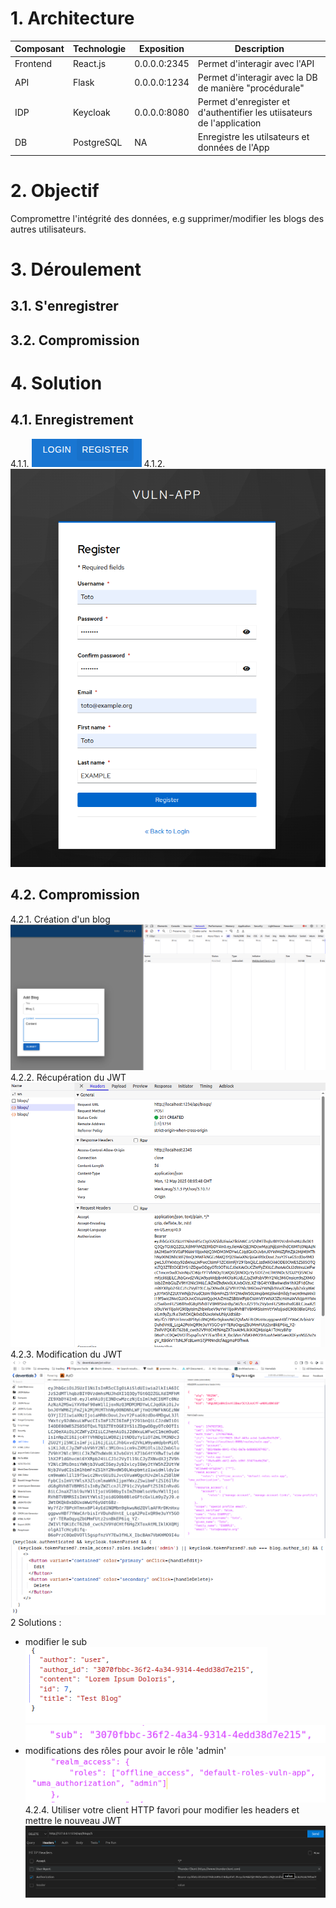 # 1. Architecture

| Composant | Technologie | Exposition | Description |
|-----------|-------------|------------|-------------|
| Frontend | React.js | 0.0.0.0:2345 | Permet d'interagir avec l'API |
| API | Flask | 0.0.0.0:1234 | Permet d'interagir avec la DB de manière "procédurale" |
| IDP | Keycloak | 0.0.0.0:8080 | Permet d'enregister et d'authentifier les utiisateurs de l'application |
| DB | PostgreSQL | NA | Enregistre les utilsateurs et données de l'App |

# 2. Objectif
Compromettre l'intégrité des données, e.g supprimer/modifier les blogs des autres utilisateurs.

# 3. Déroulement
## 3.1. S'enregistrer
## 3.2. Compromission

# 4. Solution
## 4.1. Enregistrement
4.1.1.
![alt text](image.png)
4.1.2.
![alt text](image-1.png)
## 4.2. Compromission
4.2.1. Création d'un blog
![alt text](image-2.png)
4.2.2. Récupération du JWT
![alt text](image-3.png)
4.2.3. Modification du JWT
![alt text](image-4.png)
![alt text](image-5.png)
2 Solutions :
- modifier le sub
![alt text](image-7.png)
![alt text](image-8.png)
- modifications des rôles pour avoir le rôle 'admin'
![alt text](image-6.png)
4.2.4. Utiliser votre client HTTP favori pour modifier les headers et mettre le nouveau JWT
![alt text](image-9.png)